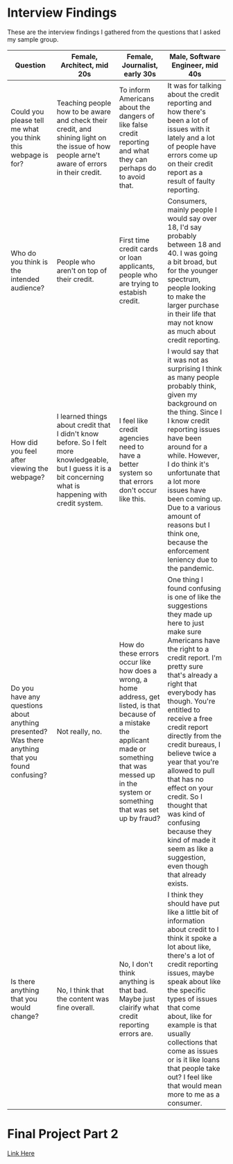 # Interview Findings

These are the interview findings I gathered from the questions that I asked my sample group.
 

Question | Female, Architect, mid 20s | Female, Journalist, early 30s | Male, Software Engineer, mid 40s
---------|----------------------------|-------------------------------|---------------------------------
Could you please tell me what you think this webpage is for?| Teaching people how to be aware and check their credit, and shining light on the issue of how people arne't aware of errors in their credit. | To inform Americans about the dangers of like false credit reporting and what they can perhaps do to avoid that. | It was for talking about the credit reporting and how there's been a lot of issues with it lately and a lot of people have errors come up on their credit report as a result of faulty reporting.
Who do you think is the intended audience? | People who aren't on top of their credit. | First time credit cards or loan applicants, people who are trying to estabish credit. | Consumers, mainly people I would say over 18, I'd say probably between 18 and 40. I was going a bit broad, but for the younger spectrum, people looking to make the larger purchase in their life that may not know as much about credit reporting.
How did you feel after viewing the webpage? | I learned things about credit that I didn't know before. So I felt more knowledgeable, but I guess it is a bit concerning what is happening with credit system. |  I feel like credit agencies need to have a better system so that errors don't occur like this. | I would say that it was not as surprising I think as many people probably think, given my background on the thing. Since I I know credit reporting issues have been around for a while. However, I do think it's unfortunate that a lot more issues have been coming up. Due to a various amount of reasons but I think one, because the enforcement leniency due to the pandemic.
Do you have any questions about anything presented? Was there anything that you found confusing? | Not really, no. | How do these errors occur like how does a wrong, a home address, get listed, is that because of a mistake the applicant made or something that was messed up in the system or something that was set up by fraud? | One thing I found confusing is one of like the suggestions they made up here to just make sure Americans have the right to a credit report. I'm pretty sure that's already a right that everybody has though. You're entitled to receive a free credit report directly from the credit bureaus, I believe twice a year that you're allowed to pull that has no effect on your credit. So I thought that was kind of confusing because they kind of made it seem as like a suggestion, even though that already exists.
Is there anything that you would change? | No, I think that the content was fine overall. | No, I don't think anything is that bad. Maybe just clairify what credit reporting errors are. | I think they should have put like a little bit of information about credit to I think it spoke a lot about like, there's a lot of credit reporting issues, maybe speak about like the specific types of issues that come about, like for example is that usually collections that come as issues or is it like loans that people take out? I feel like that would mean more to me as a consumer. 




# Final Project Part 2
[Link Here](/final-project/FinalProject_Part2_NickGraves.md)
